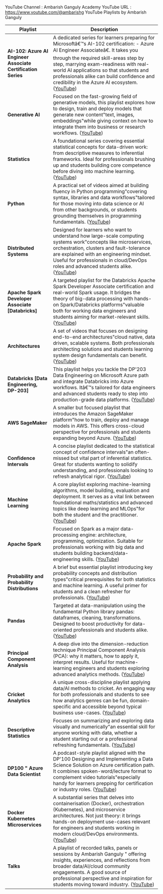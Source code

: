 YouTube Channel : Ambarish Ganguly Academy
YouTube URL : https://www.youtube.com/@ambarishg
YouTube Playlists by Ambarish Ganguly


| Playlist                                                     | Description                                                                                                                                                                                                                                                                                                                                                |
| ------------------------------------------------------------ | ---------------------------------------------------------------------------------------------------------------------------------------------------------------------------------------------------------------------------------------------------------------------------------------------------------------------------------------------------------- |
| **AI-102: Azure AI Engineer Associate Certification Series** | A dedicated series for learners preparing for Microsoftâ€™s AI-102 certification:  - Azure AI Engineer Associateâ€. It takes you through the required skill-areas step by step, marrying exam-readiness with real-world AI applications so that students and professionals alike can build confidence and credibility in the Azure AI ecosystem. ([YouTube][1]) |
| **Generative AI**                                            | Focused on the fast-growing field of generative models, this playlist explores how to design, train and deploy models that generate new content"text, images, embeddings"while giving context on how to integrate them into business or research workflows. ([YouTube][2])                                                                                 |
| **Statistics**                                               | A foundational series covering essential statistical concepts for data-driven work: from descriptive measures to inferential frameworks. Ideal for professionals brushing up and students building core competence before diving into machine learning. ([YouTube][1])                                                                                     |
| **Python**                                                   | A practical set of videos aimed at building fluency in Python programming"covering syntax, libraries and data workflows"tailored for those moving into data science or AI from other backgrounds, or students grounding themselves in programming fundamentals. ([YouTube][1])                                                                             |
| **Distributed Systems**                                      | Designed for learners who want to understand how large-scale computing systems work"concepts like microservices, orchestration, clusters and fault-tolerance are explained with an engineering mindset. Useful for professionals in cloud/DevOps roles and advanced students alike. ([YouTube][1])                                                         |
| **Apache Spark Developer Associate [Databricks]**            | A targeted playlist for the Databricks Apache Spark Developer Associate certification and real-world Spark usage. It bridges the theory of big-data processing with hands-on Spark/Databricks platforms"valuable both for working data engineers and students aiming for market-relevant skills. ([YouTube][1])                                            |
| **Architectures**                                            | A set of videos that focuses on designing end-to-end architectures"cloud native, data driven, scalable systems. Both professionals architecting solutions and students learning system design fundamentals can benefit. ([YouTube][1])                                                                                                                     |
| **Databricks [Data Engineering, DP-203]**                    | This playlist helps you tackle the DP'203 Data Engineering on Microsoft Azure path and integrate Databricks into Azure workflows. Itâ€™s tailored for data engineers and advanced students ready to step into production-grade data platforms. ([YouTube][1])                                                                                                |
| **AWS SageMaker**                                            | A smaller but focused playlist that introduces the Amazon SageMaker platform"how to train, deploy and manage models in AWS. This offers cross-cloud perspective for professionals and students expanding beyond Azure. ([YouTube][1])                                                                                                                      |
| **Confidence Intervals**                                     | A concise playlist dedicated to the statistical concept of confidence intervals"an often-missed but vital part of inferential statistics. Great for students wanting to solidify understanding, and professionals looking to refresh analytical rigor. ([YouTube][1])                                                                                      |
| **Machine Learning**                                         | A core playlist exploring machine-learning algorithms, model building, evaluation and deployment. It serves as a vital link between foundational maths/statistics and advanced topics like deep learning and MLOps"for both the student and the practitioner. ([YouTube][1])                                                                               |
| **Apache Spark**                                             | Focused on Spark as a major data-processing engine: architecture, programming, optimization. Suitable for professionals working with big data and students building backend/data-engineering skills. ([YouTube][1])                                                                                                                                        |
| **Probability and Probability Distributions**                | A brief but essential playlist introducing key probability concepts and distribution types"critical prerequisites for both statistics and machine learning. A useful primer for students and a clean refresher for professionals. ([YouTube][3])                                                                                                           |
| **Pandas**                                                   | Targeted at data-manipulation using the fundamental Python library pandas: dataframes, cleaning, transformations. Designed to boost productivity for data-oriented professionals and students alike. ([YouTube][1])                                                                                                                                        |
| **Principal Component Analysis**                             | A deep dive into the dimension-reduction technique Principal Component Analysis (PCA): why it matters, how to apply it, interpret results. Useful for machine-learning engineers and students exploring advanced analytics methods. ([YouTube][1])                                                                                                         |
| **Cricket Analytics**                                        | A unique cross-discipline playlist applying data/AI methods to cricket. An engaging way for both professionals and students to see how analytics genres can be fun, domain-specific and accessible beyond typical business use-cases. ([YouTube][1])                                                                                                       |
| **Descriptive Statistics**                                   | Focuses on summarizing and exploring data visually and numerically"an essential skill for anyone working with data, whether a student starting out or a professional refreshing fundamentals. ([YouTube][1])                                                                                                                                               |
| **DP100 " Azure Data Scientist**                             | A podcast-style playlist aligned with the DP'100 Designing and Implementing a Data Science Solution on Azure certification path. It combines spoken-word/lecture format to complement video tutorials"especially handy for learners prepping for certification or industry roles. ([YouTube][1])                                                           |
| **Docker Kubernetes Microservices**                          | A substantial series that delves into containerisation (Docker), orchestration (Kubernetes), and microservice architectures. Not just theory: it brings hands-on deployment use-cases relevant for engineers and students working in modern cloud/DevOps environments. ([YouTube][1])                                                                      |
| **Talks**                                                    | A playlist of recorded talks, panels or sessions by Ambarish Ganguly " offering insights, experiences, and reflections from broader data/AI/cloud community engagements. A good source of professional perspective and inspiration for students moving toward industry. ([YouTube][1])                                                                     |

[1]: https://www.youtube.com/%40ambarishg/playlistsutm_source=chatgpt.com "Ambarish Ganguly Academy - YouTube"
[2]: https://www.youtube.com/playlistlist=PL3mYo8cDslVVNnNCZOnnDqHlI7nLDotnW&utm_source=chatgpt.com "Generative AI - YouTube"
[3]: https://www.youtube.com/playlistlist=PL3mYo8cDslVXgsuTPwKMWqRMwBPk2U06T&utm_source=chatgpt.com "Probability and Probability Distributions - YouTube"
